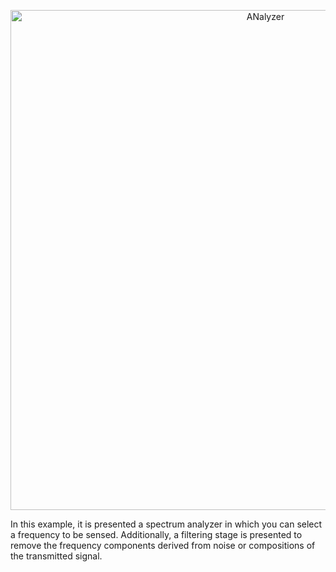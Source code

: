 <p align="center">
<img alt="ANalyzer" src="https://github.com/jracevedob/Post-Shannon-SDR/tree/dev/HW_Spec/SpektrumANalyzer.png" width="800">
</p>

In this example, it is presented a spectrum analyzer in which you can select a frequency to be sensed. Additionally, a 
filtering stage is presented to remove the frequency components derived from noise or compositions of the transmitted signal.

